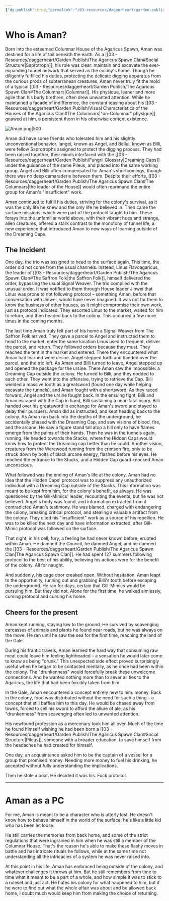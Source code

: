 ```yaml
---
{"dg-publish":true,"permalink":"/03-resources/daggerheart/garden-publish/arvensis-aman-agaricus/","tags":["Character","Fungril"]}
---
```


# Who is Aman?

Born into the esteemed Columnar House of the Agaricus Spawn, Aman was destined for a life of toil beneath the earth. As a [[03 - Resources/daggerheart/Garden Publish/The Agaricus Spawn Clan#Social Structure\|Saprotroph]], his role was clear: maintain and excavate the ever-expanding tunnel network that served as the colony's home. Though he diligently fulfilled his duties, protecting the delicate digging apparatus from the curious prods of subterranean creatures, Aman never truly fit the mold of a typical [[03 - Resources/daggerheart/Garden Publish/The Agaricus Spawn Clan#The Columnars\|Columnar]]. His physique, leaner and more agile than his burly brethren, often drew unwanted attention. While he maintained a facade of indifference, the constant teasing about his [[03 - Resources/daggerheart/Garden Publish/Visual Characteristics of the Houses of the Agaricus Clan#The Columnars\|"un-Columnar" physique]] gnawed at him, a persistent thorn in his otherwise content existence.

![Aman.png|500](/img/user/03%20-%20Resources/daggerheart/Garden%20Publish/attachments/Aman.png)


Aman did have some friends who tolerated him and his slightly unconventional behavior. Iangei, known as Angel, and Bellui, known as Billi, were fellow Saprotrophs assigned to protect the digging process. They had been raised together, their minds interfaced with the [[03 - Resources/daggerheart/Garden Publish/Fungril Glossary\|Dreaming Caps]] under the guidance of the same Pileus, and placed into the same working group. Angel and Billi often compensated for Aman's shortcomings, though there was no deep camaraderie between them. Despite their efforts, [[03 - Resources/daggerheart/Garden Publish/The Agaricus Spawn Clan#The Columnars\|the leader of the House]] would often reprimand the entire group for Aman's "insufficient" work.

Aman continued to fulfill his duties, striving for the colony's survival, as it was the only life he knew and the only life he believed in. Then came the surface missions, which were part of the protocol taught to him. These forays into the unfamiliar world above, with their vibrant hues and strange, alien creatures, offered a stark contrast to the monotony of tunnel life, a new experience that introduced Aman to new ways of learning outside of the Dreaming Caps.

## The Incident
One day, the trio was assigned to head to the surface again. This time, the order did not come from the usual channels. Instead, Linus Flavoagaricus, the leader of [[03 - Resources/daggerheart/Garden Publish/The Agaricus Spawn Clan#The Saffron Folk\|the Saffron Folk]], himself delivered the order, bypassing the usual Signal Weaver. The trio complied with the unusual order. It was notified to them through House leader Jinwei that Linus was prone to not following protocol – something Aman, before that conversation with Jinwei, would have never imagined. It was not for them to know the business of other houses, as it might compromise their own work, just as protocol indicated. They escorted Linus to the market, waited for him to return, and then headed back to the colony. This occurred a few more times in the coming months.

The last time Aman truly felt part of his home a Signal Weaver from The Saffron Folk arrived. They gave a parcel to Angel and instructed them to head to the market, enter the same location Linus used to frequent, deliver the parcel, and return. They followed orders because they must. They reached the tent in the market and entered. There they encountered what Aman had learned were ursine. Angel stepped forth and handed over the parcel, and the trio left. As Aman and Billi turned to leave, Angel stepped up and opened the package for the ursine. There Aman saw the impossible: a Dreaming Cap outside the colony. He turned to Billi, and they nodded to each other. They went into the offensive, trying to retrieve the Cap. Billi wielded a massive tooth as a greatsword (found one day while helping excavate the tunnels), and Aman fought with a shortsword. As they raced forward, Angel and the ursine fought back. In the ensuing fight, Billi and Aman escaped with the Cap in hand, Billi sustaining a near-fatal injury. Billi handed over his greatsword in exchange for Aman's sword and stayed to delay their pursuers. Aman did as instructed, and kept heading back to the colony. As Aman ran back into the depths of the underground, he accidentally phased with the Dreaming Cap, and saw visions of blood, fire, and the arcane. He saw a figure stand tall atop a hill only to have flames emerge from the palms of their hands. Then he was in the tunnels again, running. He headed towards the Stacks, where the Hidden Caps would know how to protect the Dreaming cap better than he could. Another vision, creatures from the Werewood running from the crimson fire, only to be struck down by bolts of black arcane energy, flashed before his eyes. He reached the entrance to the Stacks, and a Hidden Cap guard knocked Aman unconscious.

What followed was the ending of Aman's life at the colony. Aman had no idea that the Hidden Caps' protocol was to suppress any unauthorized individual with a Dreaming Cap outside of the Stacks. This information was meant to be kept from him, for the colony's benefit, as always. He was questioned by the Gill-Mimics' leader, recounting the events, but he was not believed. Angel's body was found, and information extracted from it contradicted Aman's testimony. He was blamed, charged with endangering the colony, breaking critical protocol, and stealing a valuable artifact from the colony. They cited his "insufficient" work as a source of his rebellion. He was to be killed the next day and have information extracted, after Gill-Mimic protocol was followed on the surface.

That night, in his cell, fury, a feeling he had never known before, erupted within Aman. He damned the Council, he damned Angel, and he damned the [[03 - Resources/daggerheart/Garden Publish/The Agaricus Spawn Clan\|The Agaricus Spawn Clan]]. He had spent 127 summers following protocol to the best of his ability, believing his actions were for the benefit of the colony. All for naught.

And suddenly, his cage door creaked open. Without hesitation, Aman leapt to the opportunity, running out and grabbing Billi's tooth before escaping the underground. He ran for days, certain that Gill-Mimics would be pursuing him. But they did not. Alone for the first time, he walked aimlessly, cursing protocol and cursing his home.

## Cheers for the present

Aman kept running, staying low to the ground. He survived by scavenging carcasses of animals and plants he found near roads, but he was always on the move. He ran until he saw the sea for the first time, reaching the land of the Gale.

During his frantic travels, Aman learned the hard way that consuming raw meat could leave him feeling lightheaded – a sensation he would later come to know as being "drunk." This unexpected side effect proved surprisingly useful when he began to be contacted mentally, as he once had been within the colony. The "drunkenness" would forcefully break these unwelcome connections. And he wanted nothing more than to sever all ties to the Agaricus, the life that had been forcibly taken from him.

In the Gale, Aman encountered a concept entirely new to him: money. Back in the colony, food was distributed without the need for such a thing – a concept that still baffles him to this day. He would be chased away from towns, forced to sell his sword to afford the allure of ale, as his "drunkenness" from scavenging often led to unwanted attention.

His newfound profession as a mercenary took him all over. Much of the time he found himself wishing he had been born a [[03 - Resources/daggerheart/Garden Publish/The Agaricus Spawn Clan#Social Structure\|Pileus]], someone with a broader education, to save himself from the headaches he had created for himself.

One day, an acquaintance asked him to be the captain of a vessel for a group that promised money. Needing more money to fuel his drinking, he accepted without fully understanding the implications.

Then he stole a boat. He decided it was his. Fuck protocol.

---

# Aman as a PC

For me, Aman is meant to be a character who is utterly lost. He doesn't know how to behave himself in the world of the surface; he's like a little kid who has been let loose.

He still carries the memories from back home, and some of the strict regulations that were ingrained in him when he was still a member of the Columnar House. That's the reason he's able to make these flashy moves in battle and has intricate rituals he follows, while at the same time not understanding all the intricacies of a system he was never raised into.

At this point in his life, Aman has embraced being outside of the colony, and whatever challenges it throws at him. But he still remembers from time to time what it meant to be a part of a whole, and how simple it was to stick to a ruleset and just act. He hates his colony for what happened to him, but if he were to find out what the whole affair was about and be allowed back home, I doubt much would keep him from making the choice of returning.